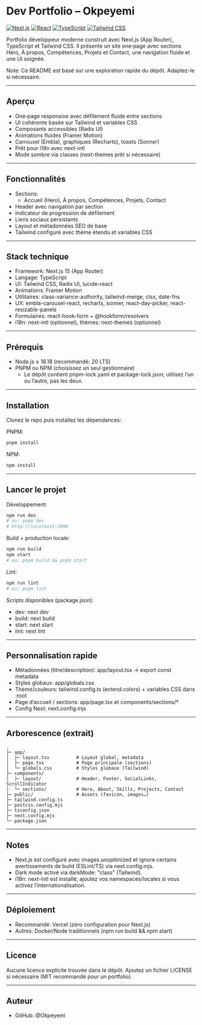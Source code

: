 # Dev Portfolio – Okpeyemi

[![Next.js](https://img.shields.io/badge/Next.js-15.1-black?logo=nextdotjs)](https://nextjs.org)
[![React](https://img.shields.io/badge/React-18-149eca?logo=react)](https://react.dev)
[![TypeScript](https://img.shields.io/badge/TypeScript-5-blue?logo=typescript)](https://www.typescriptlang.org/)
[![Tailwind CSS](https://img.shields.io/badge/Tailwind%20CSS-3-38bdf8?logo=tailwindcss)](https://tailwindcss.com)

Portfolio développeur moderne construit avec Next.js (App Router), TypeScript et Tailwind CSS. Il présente un site one‑page avec sections Hero, À propos, Compétences, Projets et Contact, une navigation fluide et une UI soignée.

Note: Ce README est basé sur une exploration rapide du dépôt. Adaptez-le si nécessaire.

---

## Aperçu

- One‑page responsive avec défilement fluide entre sections
- UI cohérente basée sur Tailwind et variables CSS
- Composants accessibles (Radix UI)
- Animations fluides (Framer Motion)
- Carrousel (Embla), graphiques (Recharts), toasts (Sonner)
- Prêt pour i18n avec next-intl
- Mode sombre via classes (next-themes prêt si nécessaire)

---

## Fonctionnalités

- Sections:
  - Accueil (Hero), À propos, Compétences, Projets, Contact
- Header avec navigation par section
- Indicateur de progression de défilement
- Liens sociaux persistants
- Layout et métadonnées SEO de base
- Tailwind configuré avec thème étendu et variables CSS

---

## Stack technique

- Framework: Next.js 15 (App Router)
- Langage: TypeScript
- UI: Tailwind CSS, Radix UI, lucide-react
- Animations: Framer Motion
- Utilitaires: class-variance-authority, tailwind-merge, clsx, date-fns
- UX: embla-carousel-react, recharts, sonner, react-day-picker, react-resizable-panels
- Formulaires: react-hook-form + @hookform/resolvers
- i18n: next-intl (optionnel), thèmes: next-themes (optionnel)

---

## Prérequis

- Node.js ≥ 18.18 (recommandé: 20 LTS)
- PNPM ou NPM (choisissez un seul gestionnaire)
  - Le dépôt contient pnpm-lock.yaml et package-lock.json; utilisez l’un ou l’autre, pas les deux.

---

## Installation

Clonez le repo puis installez les dépendances:

PNPM:
```bash
pnpm install
```

NPM:
```bash
npm install
```

---

## Lancer le projet

Développement:
```bash
npm run dev
# ou: pnpm dev
# http://localhost:3000
```

Build + production locale:
```bash
npm run build
npm start
# ou: pnpm build && pnpm start
```

Lint:
```bash
npm run lint
# ou: pnpm lint
```

Scripts disponibles (package.json):
- dev: next dev
- build: next build
- start: next start
- lint: next lint

---

## Personnalisation rapide

- Métadonnées (titre/description): app/layout.tsx → export const metadata
- Styles globaux: app/globals.css
- Thème/couleurs: tailwind.config.ts (extend.colors) + variables CSS dans :root
- Page d’accueil / sections: app/page.tsx et components/sections/*
- Config Next: next.config.mjs

---

## Arborescence (extrait)

```
.
├─ app/
│  ├─ layout.tsx          # Layout global, metadata
│  ├─ page.tsx            # Page principale (sections)
│  └─ globals.css         # Styles globaux (Tailwind)
├─ components/
│  ├─ layout/             # Header, Footer, SocialLinks, ScrollIndicator
│  └─ sections/           # Hero, About, Skills, Projects, Contact
├─ public/                # Assets (favicon, images…)
├─ tailwind.config.ts
├─ postcss.config.mjs
├─ tsconfig.json
├─ next.config.mjs
└─ package.json
```

---

## Notes

- Next.js est configuré avec images.unoptimized et ignore certains avertissements de build (ESLint/TS) via next.config.mjs.
- Dark mode activé via darkMode: "class" (Tailwind).
- i18n: next-intl est installé; ajoutez vos namespaces/locales si vous activez l’internationalisation.

---

## Déploiement

- Recommandé: Vercel (zéro configuration pour Next.js)
- Autres: Docker/Node traditionnels (npm run build && npm start)

---

## Licence

Aucune licence explicite trouvée dans le dépôt. Ajoutez un fichier LICENSE si nécessaire (MIT recommandé pour un portfolio).

---

## Auteur

- GitHub: @Okpeyemi
